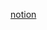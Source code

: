[notion](https://www.notion.so/dev-wony/Javascript-b783c214a3ad468a9e57b2d94ff4520b#75a2c3ea05544a6e851d2ca0e36aedb1)

